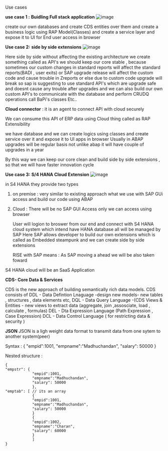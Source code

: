 Use cases 

**use case 1 :**
**Buidling Full stack application**
![image](https://github.com/user-attachments/assets/aec5cac4-41de-41e3-918a-88ea147a3ab8)

create our own databases and create CDS entities over them and create a business logic using RAP Model(Classes)
and create a service layer and expose it to UI for End user access in browser

**Use case 2:**
**side by side extensions**
![image](https://github.com/user-attachments/assets/fe7e038e-2f86-40ea-a87a-c382516ac41e)

Here side by side without affecting the existing architecture we create something called as API's
we should keep our core stable , because sometimes our custom changes in standard reports will affect the standard reports(BADI , user exits)
or SAP upgrade release will affect the custom code and cause trouble in Zreports or else due to custom code upgrade will break
so sap is suggesting to use standard API's which are upgrade safe and doesnt cause any trouble after upgrades and
we can also build our own custom API's to communicate with the database and perform CRUDQ operations call BaPi's classes Etc..

**Cloud connector** : it is an agent to connect API with cloud securely

We can consume this API of ERP data using Cloud thing called as RAP Extensibility

we have database and we can create logics using classes and create service over it and expose it to UI apps in browser
Usually in ABAP upgrades will be regular basis not unlike abap it will have couple of upgrades in a year

By this way we can keep our core clean and build side by side extensions , so that we will have faster innovation cycle 

**Use case 3:**
**S/4 HANA Cloud Extension**
![image](https://github.com/user-attachments/assets/98e91831-ae10-4939-ad70-a481ba94ced9)

in S4 HANA  they provide two types 
1. on premise : very similar to existing approach what we use with SAP GUi access and build our code using ABAP
2. Cloud : There will be no SAP GUI Access only we can access using browser

   User will logion to broswer from our end and connect with S4 HANA cloud system which intend have HANA database all will be managed by SAP
   Here SAP allows developer to build our own extensions which is called as Embedded steampunk and we can create side by side extensions 

   RISE with SAP means : As SAP moving a ahead we will be also taken foward 

S4 HANA cloud will be an SaaS Application


**CDS- Core Data & Services**

CDS is the new approach of building semantically rich data models.
CDS consists of
DDL - Data Defintion Lnaguage -design new models- new tables , structures , data elements etc,
DQL - Data Query Language -(CDS Views & Entities - new views to extract data (aggregate, join ,assosciate, load , calculate , formulas)
DEL - Dta Expression Language (Path Expression , Case Expression)
DCL - Data Control Language ( for restricting data & security )

**JSON**
JSON is a ligh weight data format to transmit data from one sytem to another system(peer)

Syntax :
 {
"empid":1001,
"empname":"Madhuchandan",
"salary": 50000
}

Nested structure :
```
{
"empstr": {
            "empid":1001,
            "empname":"Madhuchandan",
            "salary": 50000
            },
"emptab": [ // its an array
            {
            "empid":1001,
            "empname":"Madhuchandan",
            "salary": 50000
            }
            {
            "empid":1002,
            "empname":"Charan",
            "salary": 60000
            }
            ]
}
```






  



 





